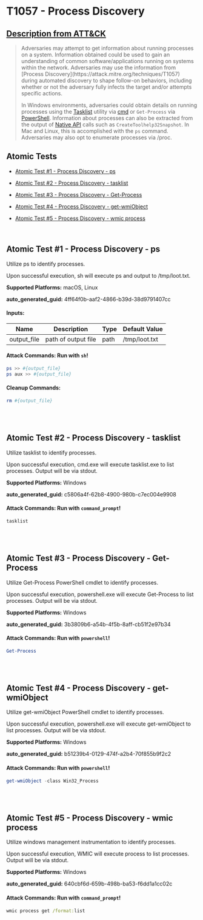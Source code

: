 # T1057 - Process Discovery
## [Description from ATT&CK](https://attack.mitre.org/techniques/T1057)
<blockquote>Adversaries may attempt to get information about running processes on a system. Information obtained could be used to gain an understanding of common software/applications running on systems within the network. Adversaries may use the information from [Process Discovery](https://attack.mitre.org/techniques/T1057) during automated discovery to shape follow-on behaviors, including whether or not the adversary fully infects the target and/or attempts specific actions.

In Windows environments, adversaries could obtain details on running processes using the [Tasklist](https://attack.mitre.org/software/S0057) utility via [cmd](https://attack.mitre.org/software/S0106) or <code>Get-Process</code> via [PowerShell](https://attack.mitre.org/techniques/T1059/001). Information about processes can also be extracted from the output of [Native API](https://attack.mitre.org/techniques/T1106) calls such as <code>CreateToolhelp32Snapshot</code>. In Mac and Linux, this is accomplished with the <code>ps</code> command. Adversaries may also opt to enumerate processes via /proc.</blockquote>

## Atomic Tests

- [Atomic Test #1 - Process Discovery - ps](#atomic-test-1---process-discovery---ps)

- [Atomic Test #2 - Process Discovery - tasklist](#atomic-test-2---process-discovery---tasklist)

- [Atomic Test #3 - Process Discovery - Get-Process](#atomic-test-3---process-discovery---get-process)

- [Atomic Test #4 - Process Discovery - get-wmiObject](#atomic-test-4---process-discovery---get-wmiobject)

- [Atomic Test #5 - Process Discovery - wmic process](#atomic-test-5---process-discovery---wmic-process)


<br/>

## Atomic Test #1 - Process Discovery - ps
Utilize ps to identify processes.

Upon successful execution, sh will execute ps and output to /tmp/loot.txt.

**Supported Platforms:** macOS, Linux


**auto_generated_guid:** 4ff64f0b-aaf2-4866-b39d-38d9791407cc





#### Inputs:
| Name | Description | Type | Default Value |
|------|-------------|------|---------------|
| output_file | path of output file | path | /tmp/loot.txt|


#### Attack Commands: Run with `sh`! 


```sh
ps >> #{output_file}
ps aux >> #{output_file}
```

#### Cleanup Commands:
```sh
rm #{output_file}
```





<br/>
<br/>

## Atomic Test #2 - Process Discovery - tasklist
Utilize tasklist to identify processes.

Upon successful execution, cmd.exe will execute tasklist.exe to list processes. Output will be via stdout.

**Supported Platforms:** Windows


**auto_generated_guid:** c5806a4f-62b8-4900-980b-c7ec004e9908






#### Attack Commands: Run with `command_prompt`! 


```cmd
tasklist
```






<br/>
<br/>

## Atomic Test #3 - Process Discovery - Get-Process
Utilize Get-Process PowerShell cmdlet to identify processes.

Upon successful execution, powershell.exe will execute Get-Process to list processes. Output will be via stdout.

**Supported Platforms:** Windows


**auto_generated_guid:** 3b3809b6-a54b-4f5b-8aff-cb51f2e97b34






#### Attack Commands: Run with `powershell`! 


```powershell
Get-Process
```






<br/>
<br/>

## Atomic Test #4 - Process Discovery - get-wmiObject
Utilize get-wmiObject PowerShell cmdlet to identify processes.

Upon successful execution, powershell.exe will execute get-wmiObject to list processes. Output will be via stdout.

**Supported Platforms:** Windows


**auto_generated_guid:** b51239b4-0129-474f-a2b4-70f855b9f2c2






#### Attack Commands: Run with `powershell`! 


```powershell
get-wmiObject -class Win32_Process
```






<br/>
<br/>

## Atomic Test #5 - Process Discovery - wmic process
Utilize windows management instrumentation to identify processes.

Upon successful execution, WMIC will execute process to list processes. Output will be via stdout.

**Supported Platforms:** Windows


**auto_generated_guid:** 640cbf6d-659b-498b-ba53-f6dd1a1cc02c






#### Attack Commands: Run with `command_prompt`! 


```cmd
wmic process get /format:list
```






<br/>
